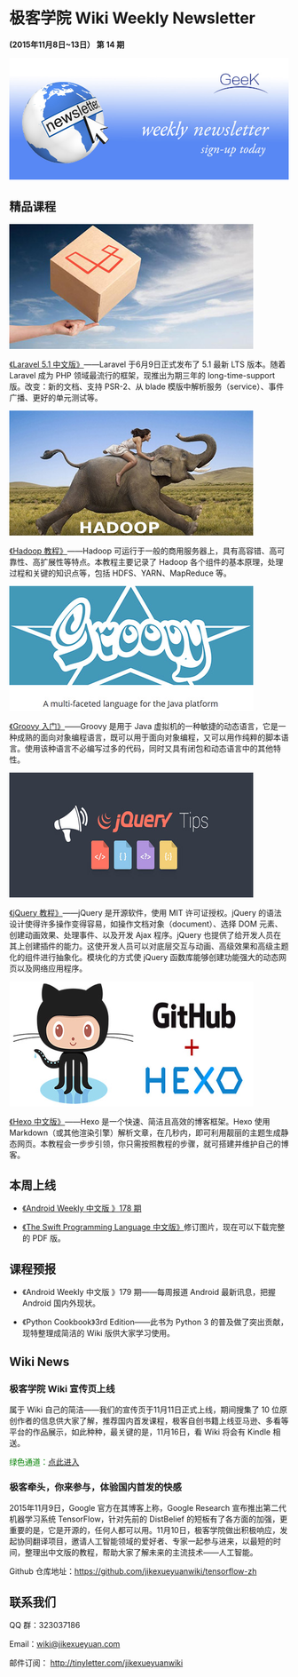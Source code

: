 # 极客学院 Wiki Weekly Newsletter 
 
**(2015年11月8日~13日） 第 14 期**                                                 

![newsletterlogo](images/newsletter-banner.jpg) 

## 精品课程

![](images/Laravel.jpg)

[《Laravel 5.1 中文版》](http://wiki.jikexueyuan.com/project/laravel-5.1/)——Laravel 于6月9日正式发布了 5.1 最新 LTS 版本。随着 Laravel 成为 PHP 领域最流行的框架，现推出为期三年的 long-time-support 版。改变：新的文档、支持 PSR-2、从 blade 模版中解析服务（service）、事件广播、更好的单元测试等。

![](images/hadoop.jpg)

[《Hadoop 教程》](http://wiki.jikexueyuan.com/project/hadoop/)——Hadoop 可运行于一般的商用服务器上，具有高容错、高可靠性、高扩展性等特点。本教程主要记录了 Hadoop 各个组件的基本原理，处理过程和关键的知识点等，包括 HDFS、YARN、MapReduce 等。

![](images/groovy.jpg)

[《Groovy 入门》](http://wiki.jikexueyuan.com/project/groovy-introduction/)——Groovy 是用于 Java 虚拟机的一种敏捷的动态语言，它是一种成熟的面向对象编程语言，既可以用于面向对象编程，又可以用作纯粹的脚本语言。使用该种语言不必编写过多的代码，同时又具有闭包和动态语言中的其他特性。

![](images/jquery.jpg)

[《jQuery 教程》](http://wiki.jikexueyuan.com/project/jquery-tutorial/)——jQuery 是开源软件，使用 MIT 许可证授权。jQuery 的语法设计使得许多操作变得容易，如操作文档对象（document）、选择 DOM 元素、创建动画效果、处理事件、以及开发 Ajax 程序。jQuery 也提供了给开发人员在其上创建插件的能力。这使开发人员可以对底层交互与动画、高级效果和高级主题化的组件进行抽象化。模块化的方式使 jQuery 函数库能够创建功能强大的动态网页以及网络应用程序。

![](images/hexo.jpg)

[《Hexo 中文版》](http://wiki.jikexueyuan.com/project/hexo-document/)——Hexo 是一个快速、简洁且高效的博客框架。Hexo 使用 Markdown（或其他渲染引擎）解析文章，在几秒内，即可利用靓丽的主题生成静态网页。本教程会一步步引领，你只需按照教程的步骤，就可搭建并维护自己的博客。

## 本周上线

- [《Android Weekly 中文版 》178 期](http://wiki.jikexueyuan.com/project/android-weekly/issue-178/index.html)

- [《The Swift Programming Language 中文版》](http://wiki.jikexueyuan.com/project/swift/)修订图片，现在可以下载完整的 PDF 版。

## 课程预报

- 《Android Weekly 中文版 》179 期——每周报道 Android 最新讯息，把握 Android 国内外现状。

- 《Python Cookbook》3rd Edition——此书为 Python 3 的普及做了突出贡献，现特整理成简洁的 Wiki 版供大家学习使用。

## Wiki News

### 极客学院 Wiki 宣传页上线

属于 Wiki 自己的简洁——我们的宣传页于11月11日正式上线，期间搜集了 10 位原创作者的信息供大家了解，推荐国内首发课程，极客自创书籍上线亚马逊、多看等平台的作品展示，如此种种，最关键的是，11月16日，看 Wiki 将会有 Kindle 相送。

<font color="green">绿色通道：[点此进入](http://e.jikexueyuan.com/wikiweek.html?huodong=wikiweek_shouye_banner_1111)</font>

### 极客牵头，你来参与，体验国内首发的快感

2015年11月9日，Google 官方在其博客上称，Google Research 宣布推出第二代机器学习系统 TensorFlow，针对先前的 DistBelief 的短板有了各方面的加强，更重要的是，它是开源的，任何人都可以用。11月10日，极客学院做出积极响应，发起协同翻译项目，邀请人工智能领域的爱好者、专家一起参与进来，以最短的时间，整理出中文版的教程，帮助大家了解未来的主流技术——人工智能。

Github 仓库地址：<https://github.com/jikexueyuanwiki/tensorflow-zh>

## 联系我们

QQ 群：323037186

Email：wiki@jikexueyuan.com

邮件订阅： <http://tinyletter.com/jikexueyuanwiki>

